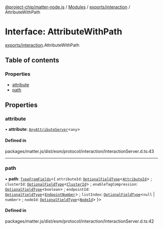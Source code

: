 [@project-chip/matter-node.js](../README.md) / [Modules](../modules.md) / [exports/interaction](../modules/exports_interaction.md) / AttributeWithPath

# Interface: AttributeWithPath

[exports/interaction](../modules/exports_interaction.md).AttributeWithPath

## Table of contents

### Properties

- [attribute](exports_interaction.AttributeWithPath.md#attribute)
- [path](exports_interaction.AttributeWithPath.md#path)

## Properties

### attribute

• **attribute**: [`AnyAttributeServer`](../modules/exports_cluster.md#anyattributeserver)\<`any`\>

#### Defined in

packages/matter.js/dist/esm/protocol/interaction/InteractionServer.d.ts:43

___

### path

• **path**: [`TypeFromFields`](../modules/exports_tlv.md#typefromfields)\<\{ `attributeId`: [`OptionalFieldType`](exports_tlv.OptionalFieldType.md)\<[`AttributeId`](../modules/exports_datatype.md#attributeid)\> ; `clusterId`: [`OptionalFieldType`](exports_tlv.OptionalFieldType.md)\<[`ClusterId`](../modules/exports_datatype.md#clusterid)\> ; `enableTagCompression`: [`OptionalFieldType`](exports_tlv.OptionalFieldType.md)\<`boolean`\> ; `endpointId`: [`OptionalFieldType`](exports_tlv.OptionalFieldType.md)\<[`EndpointNumber`](../modules/exports_datatype.md#endpointnumber)\> ; `listIndex`: [`OptionalFieldType`](exports_tlv.OptionalFieldType.md)\<``null`` \| `number`\> ; `nodeId`: [`OptionalFieldType`](exports_tlv.OptionalFieldType.md)\<[`NodeId`](../modules/exports_datatype.md#nodeid)\>  }\>

#### Defined in

packages/matter.js/dist/esm/protocol/interaction/InteractionServer.d.ts:42
